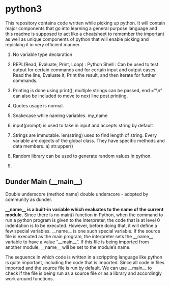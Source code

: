 # python3

This repository contains code written while picking up python. It will contain major components that go into learning a general purpose language and this readme is supposed to act like a cheatsheet to remember the important as well as unique components of python that will enable picking and repicking it in very efficient manner.

1. No variable type declaration
2. REPL(Read, Evaluate, Print, Loop) : Python Shell : Can be used to test output for certain commands and for certain input and output cases. Read the line, Evaluate it, Print the result, and then iterate for further commands.
3. Printing is done using print(), multiple strings can be passed, end ="\n" can also be included to move to next line post printing. 
4. Quotes usage is normal. 
5. Snakecase while naming variables. my_name
6. input(prompt) is used to take in input and accepts string by default 
7. Strings are immutable. len(string) used to find length of string. Every variable are objects of the global class. They have specific methods and data members.
  a) str.upper()

8. Random library can be used to generate random values in python.
9. 

## Dunder Main (\_\_main\_\_) 

Double underscore (method name) double underscore - adopted by community as dunder.

__\_\_name\_\_ is a built-in variable which evaluates to the name of the current module.__ Since there is no main() function in Python, when the command to run a python program is given to the interpreter, the code that is at level 0 indentation is to be executed. However, before doing that, it will define a few special variables. \_\_name\_\_ is one such special variable. If the source file is executed as the main program, the interpreter sets the \_\_name\_\_ variable to have a value “\_\_main\_\_”. If this file is being imported from another module, \_\_name\_\_ will be set to the module’s name.

The sequence in which code is written in a scrippting language like python is quite important, including the code that is imported. Since all code in files imported and the source file is run by default. We can use \_\_main\_\_ to check if the file is being run as a source file or as a library and accordingly work around functions. 

